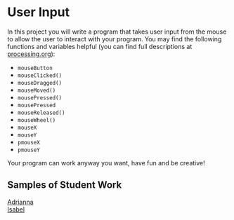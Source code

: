 User Input
=============

In this project you will write a program that takes user input from the mouse to allow the user to interact with your program. You may find the following functions and variables helpful (you can find full descriptions at [processing.org](https://processing.org/reference/)):  
  * `mouseButton`  
  * `mouseClicked()`  
  * `mouseDragged()`  
  * `mouseMoved()`  
  * `mousePressed()`  
  * `mousePressed`  
  * `mouseReleased()`  
  * `mouseWheel()`  
  * `mouseX`  
  * `mouseY`  
  * `pmouseX`  
  * `pmouseY`    

Your program can work anyway you want, have fun and be creative!

Samples of Student Work
-----------------------
[Adrianna](http://bartalottia16.github.io/UserInput)  
[Isabel](http://isabel98b.github.io/UserInput)  
